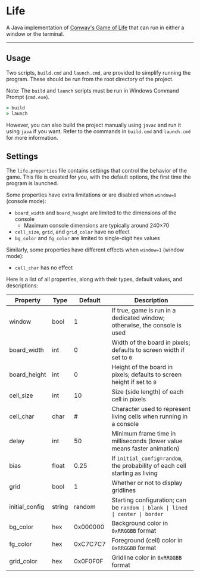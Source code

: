 # Life

A Java implementation of [Conway's Game of Life](https://en.wikipedia.org/wiki/Conway%27s_Game_of_Life)
that can run in either a window or the terminal.

---

## Usage

Two scripts, `build.cmd` and `launch.cmd`, are provided to simplify running the program. These 
should be run from the root directory of the project.

Note: The `build` and `launch` scripts must be run in Windows Command Prompt (`cmd.exe`).

```cmd
> build
> launch
```

However, you can also build the project manually using `javac` and run it using `java` if you want.
Refer to the commands in `build.cmd` and `launch.cmd` for more information.

## Settings

The `life.properties` file contains settings that control the behavior of the game. This file is
created for you, with the default options, the first time the program is launched.

Some properties have extra limitations or are disabled when `window=0` (console mode):
- `board_width` and `board_height` are limited to the dimensions of the console
  - Maximum console dimensions are typically around 240&times;70
- `cell_size`, `grid`, and `grid_color` have no effect
- `bg_color` and `fg_color` are limited to single-digit hex values

Similarly, some properties have different effects when `window=1` (window mode):
- `cell_char` has no effect

Here is a list of all properties, along with their types, default values, and descriptions:

| Property       | Type   | Default  | Description                                                                   |
|----------------|--------|----------|-------------------------------------------------------------------------------|
| window         | bool   | 1        | If true, game is run in a dedicated window; otherwise, the console is used    |
| board_width    | int    | 0        | Width of the board in pixels; defaults to screen width if set to `0`          |
| board_height   | int    | 0        | Height of the board in pixels; defaults to screen height if set to `0`        |
| cell_size      | int    | 10       | Size (side length) of each cell in pixels                                     |
| cell_char      | char   | #        | Character used to represent living cells when running in a console            |
| delay          | int    | 50       | Minimum frame time in milliseconds (lower value means faster animation)       |
| bias           | float  | 0.25     | If `initial_config=random`, the probability of each cell starting as living   |
| grid           | bool   | 1        | Whether or not to display gridlines                                           |
| initial_config | string | random   | Starting configuration; can be `random \| blank \| lined \| center \| border` |
| bg_color       | hex    | 0x000000 | Background color in `0xRRGGBB` format                                         |
| fg_color       | hex    | 0xC7C7C7 | Foreground (cell) color in `0xRRGGBB` format                                  |
| grid_color     | hex    | 0x0F0F0F | Gridline color in `0xRRGGBB` format                                           |
